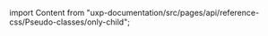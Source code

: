
import Content from "uxp-documentation/src/pages/api/reference-css/Pseudo-classes/only-child";

<Content query="product=xd"/>
